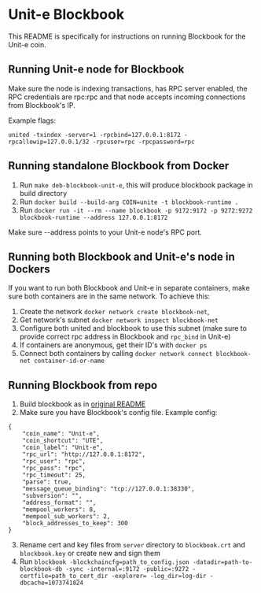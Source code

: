 # Unit-e Blockbook

This README is specifically for instructions on running Blockbook for the Unit-e coin.

## Running Unit-e node for Blockbook

Make sure the node is indexing transactions, has RPC server enabled, the RPC credentials are rpc:rpc and that node accepts incoming connections from Blockbook's IP.

Example flags:
```
united -txindex -server=1 -rpcbind=127.0.0.1:8172 -rpcallowip=127.0.0.1/32 -rpcuser=rpc -rpcpassword=rpc
```

## Running standalone Blockbook from Docker

1. Run `make deb-blockbook-unit-e`, this will produce blockbook package in build directory
2. Run `docker build --build-arg COIN=unite -t blockbook-runtime .`
3. Run `docker run -it --rm --name blockbook -p 9172:9172 -p 9272:9272 blockbook-runtime --address 127.0.0.1:8172`

Make sure --address points to your Unit-e node's RPC port.

## Running both Blockbook and Unit-e's node in Dockers

If you want to run both Blockbook and Unit-e in separate containers, make sure both containers are in the same network.
To achieve this:
1. Create the network `docker network create blockbook-net`,
2. Get network's subnet `docker network inspect blockbook-net`
3. Configure both united and blockbook to use this subnet (make sure to provide correct rpc address in Blockbook and `rpc_bind` in Unit-e)
4. If containers are anonymous, get their ID's with `docker ps`
5. Connect both containers by calling `docker network connect blockbook-net container-id-or-name`


## Running Blockbook from repo

1. Build blockbook as in [original README](README.md)
2. Make sure you have Blockbook's config file. Example config:
```
{
    "coin_name": "Unit-e",
    "coin_shortcut": "UTE",
    "coin_label": "Unit-e",
    "rpc_url": "http://127.0.0.1:8172",
    "rpc_user": "rpc",
    "rpc_pass": "rpc",
    "rpc_timeout": 25,
    "parse": true,
    "message_queue_binding": "tcp://127.0.0.1:38330",
    "subversion": "",
    "address_format": "",
    "mempool_workers": 8,
    "mempool_sub_workers": 2,
    "block_addresses_to_keep": 300
}
```
3. Rename cert and key files from `server` directory to `blockbook.crt` and `blockbook.key` or create new and sign them
4. Run `blockbook -blockchaincfg=path_to_config.json -datadir=path-to-blockbook-db -sync -internal=:9172 -public=:9272 -certfile=path_to_cert_dir -explorer= -log_dir=log-dir -dbcache=1073741824`
